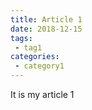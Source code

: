 ```yaml
---
title: Article 1
date: 2018-12-15
tags:
 - tag1
categories:
 - category1
---
```


It is my article 1